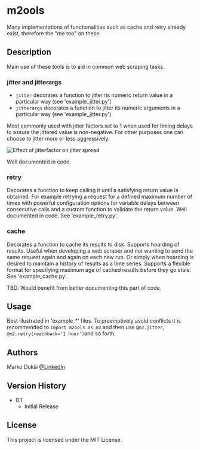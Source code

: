 # m2ools

Many implementations of functionalities such as cache and retry already exist, therefore the "me too" on these.

## Description

Main use of these tools is to aid in common web scraping tasks.

### jitter and jitterargs
- `jitter` decorates a function to jitter its numeric return value in a particular way (see 'example_jitter.py')
- `jitterargs` decorates a function to jitter its numeric arguments in a particular way (see 'example_jitter.py')

Most commonly used with jitter factors set to 1 when used for timing delays to assure the jittered value is non-negative. For other purposes one can choose to jitter more or less aggressively:

![Effect of jitterfactor on jitter spread](https://github.com/MarkoDuksi/PhotoMathEx/blob/main/images/jitter.png)

Well documented in code.

### retry
Decorates a function to keep calling it until a satisfying return value is obtained. For example retrying a request for a defined maximum number of times with powerful configuration options for variable delays between consecutive calls and a custom function to validate the return value. Well documented in code. See 'example_retry.py'.

### cache
Decorates a function to cache its results to disk. Supports hoarding of results. Useful when developing a web scraper and not wanting to send the same request again and again on each new run. Or simply when hoarding is desired to maintain a history of results as a time series. Supports a flexible format for specifying maximum age of cached results before they go stale. See 'example_cache.py'.

TBD: Would benefit from better documenting this part of code.

## Usage

Best illustrated in 'example_*' files. To preemptively avoid conflicts it is recommended to `import m2ools as m2` and then use `@m2.jitter`, `@m2.retry(reachback='1 hour')`and so forth.

## Authors

Marko Dukši
[@LinkedIn](https://www.linkedin.com/in/mduksi/)

## Version History

- 0.1
    * Initial Release

## License

This project is licensed under the MIT License.
